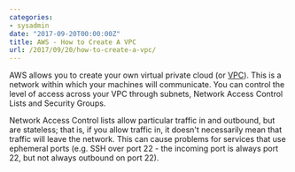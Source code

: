 ```yaml
---
categories:
- sysadmin
date: "2017-09-20T00:00:00Z"
title: AWS - How to Create A VPC
url: /2017/09/20/how-to-create-a-vpc/
---
```


AWS allows you to create your own virtual private cloud (or [VPC](https://en.wikipedia.org/wiki/Virtual_private_cloud)). This is a network within which your machines will communicate. You can control the level of access across your VPC through subnets, Network Access Control Lists and Security Groups.

Network Access Control lists allow particular traffic in and outbound, but are stateless; that is, if you allow traffic in, it doesn't necessarily mean that traffic will leave the network. This can cause problems for services that use ephemeral ports (e.g. SSH over port 22 - the incoming port is always port 22, but not always outbound on port 22).


